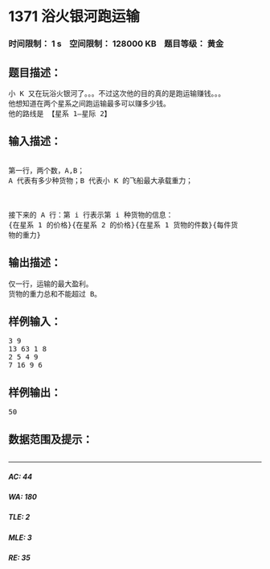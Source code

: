 # 1371 浴火银河跑运输   
### 时间限制： 1 s&nbsp;&nbsp;&nbsp;&nbsp;空间限制： 128000 KB&nbsp;&nbsp;&nbsp;&nbsp;题目等级： 黄金  
## 题目描述：  

<pre>
小 K 又在玩浴火银河了。。。不过这次他的目的真的是跑运输赚钱。。。
他想知道在两个星系之间跑运输最多可以赚多少钱。
他的路线是 【星系 1—星际 2】
</pre>
  
  
## 输入描述：  

<pre>

第一行，两个数，A,B；
A 代表有多少种货物；B 代表小 K 的飞船最大承载重力；

  

接下来的 A 行：第 i 行表示第 i 种货物的信息：
{在星系 1 的价格}{在星系 2 的价格}{在星系 1 货物的件数}{每件货
物的重力}
</pre>
  
  
## 输出描述：  

<pre>
仅一行，运输的最大盈利。
货物的重力总和不能超过 B。
</pre>
  
  
## 样例输入：  

<pre>
3 9
13 63 1 8
2 5 4 9
7 16 9 6
</pre>
  
  
## 样例输出：  

<pre>
50
</pre>
  
  
## 数据范围及提示：  

<pre>
</pre>
  
  
***  

##### AC: 44  
##### WA: 180  
##### TLE: 2  
##### MLE: 3  
##### RE: 35  

